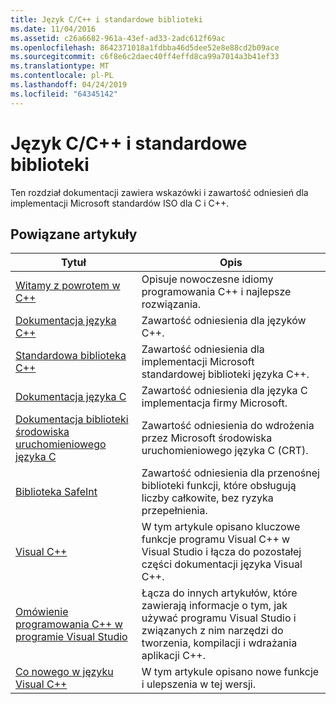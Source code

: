```yaml
---
title: Język C/C++ i standardowe biblioteki
ms.date: 11/04/2016
ms.assetid: c26a6682-961a-43ef-ad33-2adc612f69ac
ms.openlocfilehash: 8642371018a1fdbba46d5dee52e8e88cd2b09ace
ms.sourcegitcommit: c6f8e6c2daec40ff4effd8ca99a7014a3b41ef33
ms.translationtype: MT
ms.contentlocale: pl-PL
ms.lasthandoff: 04/24/2019
ms.locfileid: "64345142"
---
```

# <a name="cc-language-and-standard-libraries"></a>Język C/C++ i standardowe biblioteki

Ten rozdział dokumentacji zawiera wskazówki i zawartość odniesień dla implementacji Microsoft standardów ISO dla C i C++.

## <a name="related-articles"></a>Powiązane artykuły

|Tytuł|Opis|
|-----------|-----------------|
|[Witamy z powrotem w C++](../cpp/welcome-back-to-cpp-modern-cpp.md)|Opisuje nowoczesne idiomy programowania C++ i najlepsze rozwiązania.|
|[Dokumentacja języka C++](../cpp/cpp-language-reference.md)|Zawartość odniesienia dla języków C++.|
|[Standardowa biblioteka C++](../standard-library/cpp-standard-library-reference.md)|Zawartość odniesienia dla implementacji Microsoft standardowej biblioteki języka C++.|
|[Dokumentacja języka C](../c-language/c-language-reference.md)|Zawartość odniesienia dla języka C implementacja firmy Microsoft.|
|[Dokumentacja biblioteki środowiska uruchomieniowego języka C](../c-runtime-library/c-run-time-library-reference.md)|Zawartość odniesienia do wdrożenia przez Microsoft środowiska uruchomieniowego języka C (CRT).|
|[Biblioteka SafeInt](../safeint/safeint-library.md)|Zawartość odniesienia dla przenośnej biblioteki funkcji, które obsługują liczby całkowite, bez ryzyka przepełnienia.|
|[Visual C++](../overview/visual-cpp-in-visual-studio.md)|W tym artykule opisano kluczowe funkcje programu Visual C++ w Visual Studio i łącza do pozostałej części dokumentacji języka Visual C++.|
|[Omówienie programowania C++ w programie Visual Studio](../overview/overview-of-cpp-development.md)|Łącza do innych artykułów, które zawierają informacje o tym, jak używać programu Visual Studio i związanych z nim narzędzi do tworzenia, kompilacji i wdrażania aplikacji C++.|
|[Co nowego w języku Visual C++](../overview/what-s-new-for-visual-cpp-in-visual-studio.md)|W tym artykule opisano nowe funkcje i ulepszenia w tej wersji.|